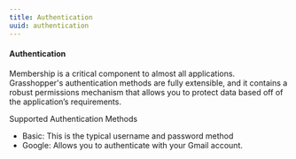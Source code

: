 ```yaml
---
title: Authentication
uuid: authentication
---
```

#### Authentication

Membership is a critical component to almost all applications. Grasshopper's authentication methods are fully extensible, and it contains a robust permissions mechanism that allows you to protect data based off of the application’s requirements.

Supported Authentication Methods

* Basic: This is the typical username and password method
* Google: Allows you to authenticate with your Gmail account.

